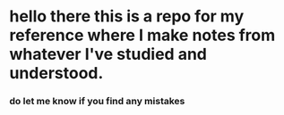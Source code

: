 # hello there this is a repo for my reference where I make notes from whatever I've studied and understood.
### do let me know if you find any mistakes